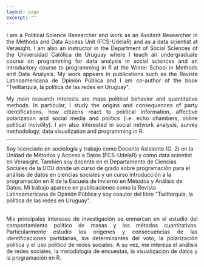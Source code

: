 ```yaml
---
layout: page
excerpt: ""
---
```


<div style="text-align: justify">
	
I am a Political Science Researcher and work as an Assitant Researcher in the Methods and Data Access Unit (FCS-UdelaR) and as a data scientist at Verasight. I am also an instructor in the Department of Social Sciences of the Universidad Católica de Uruguay where I teach an undergraduate course on programming for data analysis in social sciences and an introductory course to programming in R at the Winter School in Methods and Data Analysis. My work appears in publications such as the Revista Latinoamericana de Opinión Pública and I am co-author of the book "Twittarquia, la política de las redes en Uruguay". </div>

<div style="text-align: justify">
My main research interests are mass political behavior and quantitative methods. In particular, I study the origins and consequences of party identifications, how citizens react to political information, affective polarization and social media and politics (i.e. echo chambers, online political incivility). I am also interested in social network analysis, survey methodology, data visualization and programming in R.</div>

<hr class="dashed">
	
Soy licenciado en sociología y trabajo como Docente Asistente (G. 2) en la Unidad de Métodos y Acceso a Datos (FCS-UdelaR) y como data scientist en Verasight. También soy docente en el Departamento de Ciencias Sociales de la UCU donde un curso de grado sobre programación para el análisis de datos en ciencias sociales y un curso introducción a la programación en R de la Escuela de Invierno en Métodos y Análisis de Datos. Mi trabajo aparece en publicaciones como la Revista Latinoamericana de Opinión Pública y soy coautor del libro "Twittarquía, la política de las redes en Uruguay".  </div>

<div style="text-align: justify">
	<br> Mis principales intereses de investigación se enmarcan en el estudio del comportamiento político de masas y los métodos cuantitativos. Particularmente estudio los orígenes y consecuencias de las identificaciones partidarias, los determinantes del voto, la polarización política y el uso político de redes sociales. A su vez, me interesa el análisis de redes sociales, la metodología de encuestas, la visualización de datos y la programación en R. </div>

